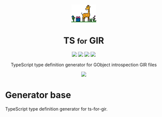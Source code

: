 <p align="center">
  <img src="https://raw.githubusercontent.com/gjsify/ts-for-gir/main/.github/ts-for-gir.png" />
  <h1 align="center">TS <small>for</small> GIR</h1>
</p>

<p align="center">
  <img src="https://img.shields.io/github/actions/workflow/status/gjsify/ts-for-gir/ci.yml" />
  <img src="https://img.shields.io/github/license/gjsify/ts-for-gir" />
  <img src="https://img.shields.io/npm/v/@ts-for-gir/generator-typescript" />
  <img src="https://img.shields.io/npm/dw/@ts-for-gir/generator-typescript" />
</p>

<p align="center">TypeScript type definition generator for GObject introspection GIR files</p>

<p align="center">
  <img src="https://raw.githubusercontent.com/gjsify/ts-for-gir/main/.github/feeling.gif" />
</p>

# Generator base
TypeScript type definition generator for ts-for-gir.
